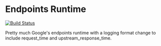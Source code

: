 # Endpoints Runtime
[![Build Status](https://travis-ci.org/meetup/endpoints-runtime.svg?branch=master)](https://travis-ci.org/meetup/endpoints-runtime)

Pretty much Google's endpoints runtime with
a logging format change to include
request_time and upstream_response_time.
